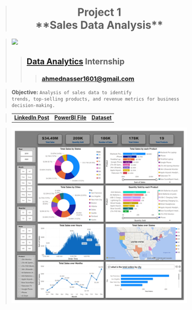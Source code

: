 > <h1 align="center">Project 1<br>**Sales Data Analysis**</h1>

> [<img height=100 src="https://lh6.googleusercontent.com/FfFC3NgZ12Q8rOD9B_HuVWwhkbzHsY64IL-jz2F6aCdN8PYVst0Tt4_qbKxXRoW_cdvTvkp2rqagB-ZKQem-oGk=w16383">](https://www.meriskill.com)
>> ## **[Data Analytics](https://github.com/AhmedNasser1601/Data-Analytics) Internship**
>>> ### **[ahmednasser1601@gmail.com](mailto:ahmednasser1601@gmail.com)**

> **Objective:** <code>Analysis of sales data to identify trends, top-selling products, and revenue metrics for business decision-making.</code>

> <table align="center"><tr><td><a href="https://www.linkedin.com/posts/ahmednasser1601_1st-project-sales-data-analysis-activity-7106132142715236352-c_sJ?utm_source=share&utm_medium=member_desktop"><b>LinkedIn Post</b></a></td><td><a href="Sales-Data-Analysis.pbit"><b>PowerBI File</b></a></td><td><a href="Sales-Data.csv"><b>Dataset</b></a></td></tr></table>

> <img src="Sales-Data-Analysis.jpg"/>
